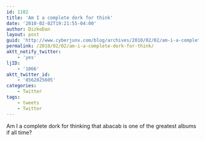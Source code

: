 ```yaml
---
id: 1102
title: 'Am I a complete dork for think'
date: '2010-02-02T19:21:55-04:00'
author: DizkoDan
layout: post
guid: 'http://www.cyberjunx.com/blog/archives/2010/02/02/am-i-a-complete-dork-for-think/'
permalink: /2010/02/02/am-i-a-complete-dork-for-think/
aktt_notify_twitter:
    - 'yes'
ljID:
    - '1066'
aktt_twitter_id:
    - '8562825605'
categories:
    - Twitter
tags:
    - tweets
    - Twitter
---
```


Am I a complete dork for thinking that abacab is one of the greatest albums if all time?